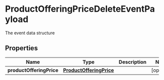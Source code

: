 

# ProductOfferingPriceDeleteEventPayload

The event data structure
## Properties

Name | Type | Description | Notes
------------ | ------------- | ------------- | -------------
**productOfferingPrice** | [**ProductOfferingPrice**](ProductOfferingPrice.md) |  |  [optional]



